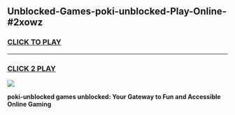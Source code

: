 
## Unblocked-Games-poki-unblocked-Play-Online-#2xowz
<h3>
<a href="https://premium.freeplayer.one?title=poki-unblocked&ref=27F">CLICK TO PLAY</a></h3>
<hr>

<h3>
<a href="https://premium.freeplayer.one?title=poki-unblocked&ref=27F">CLICK 2 PLAY</a>
  
</h3>

<a href="https://premium.freeplayer.one?title=poki-unblocked&ref=27F"><img src="https://clearcache.store/games.png"></a>


**poki-unblocked games unblocked: Your Gateway to Fun and Accessible Online Gaming**
